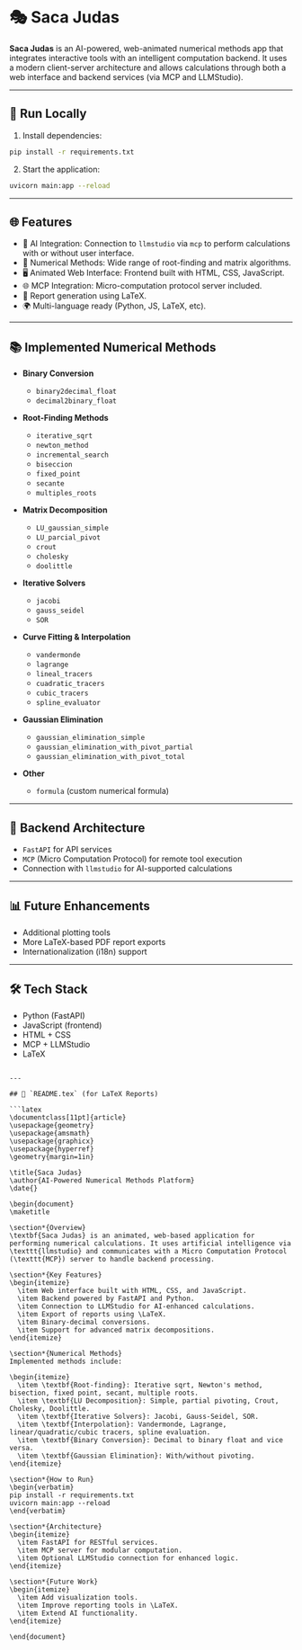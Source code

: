 # 🎭 Saca Judas

**Saca Judas** is an AI-powered, web-animated numerical methods app that integrates interactive tools with an intelligent computation backend. It uses a modern client-server architecture and allows calculations through both a web interface and backend services (via MCP and LLMStudio).

---

## 🚀 Run Locally

1. Install dependencies:

```bash
pip install -r requirements.txt
```

2. Start the application:

```bash
uvicorn main:app --reload
```

---

## 🌐 Features

- 🤖 AI Integration: Connection to `llmstudio` via `mcp` to perform calculations with or without user interface.
- 🧠 Numerical Methods: Wide range of root-finding and matrix algorithms.
- 🖥️ Animated Web Interface: Frontend built with HTML, CSS, JavaScript.
- 🌐 MCP Integration: Micro-computation protocol server included.
- 📄 Report generation using LaTeX.
- 🌍 Multi-language ready (Python, JS, LaTeX, etc).

---

## 📚 Implemented Numerical Methods

- **Binary Conversion**
  - `binary2decimal_float`
  - `decimal2binary_float`

- **Root-Finding Methods**
  - `iterative_sqrt`
  - `newton_method`
  - `incremental_search`
  - `biseccion`
  - `fixed_point`
  - `secante`
  - `multiples_roots`

- **Matrix Decomposition**
  - `LU_gaussian_simple`
  - `LU_parcial_pivot`
  - `crout`
  - `cholesky`
  - `doolittle`

- **Iterative Solvers**
  - `jacobi`
  - `gauss_seidel`
  - `SOR`

- **Curve Fitting & Interpolation**
  - `vandermonde`
  - `lagrange`
  - `lineal_tracers`
  - `cuadratic_tracers`
  - `cubic_tracers`
  - `spline_evaluator`

- **Gaussian Elimination**
  - `gaussian_elimination_simple`
  - `gaussian_elimination_with_pivot_partial`
  - `gaussian_elimination_with_pivot_total`

- **Other**
  - `formula` (custom numerical formula)

---

## 🔌 Backend Architecture

- `FastAPI` for API services
- `MCP` (Micro Computation Protocol) for remote tool execution
- Connection with `llmstudio` for AI-supported calculations

---

## 📊 Future Enhancements

- Additional plotting tools
- More LaTeX-based PDF report exports
- Internationalization (i18n) support

---

## 🛠 Tech Stack

- Python (FastAPI)
- JavaScript (frontend)
- HTML + CSS
- MCP + LLMStudio
- LaTeX
```

---

## 📄 `README.tex` (for LaTeX Reports)

```latex
\documentclass[11pt]{article}
\usepackage{geometry}
\usepackage{amsmath}
\usepackage{graphicx}
\usepackage{hyperref}
\geometry{margin=1in}

\title{Saca Judas}
\author{AI-Powered Numerical Methods Platform}
\date{}

\begin{document}
\maketitle

\section*{Overview}
\textbf{Saca Judas} is an animated, web-based application for performing numerical calculations. It uses artificial intelligence via \texttt{llmstudio} and communicates with a Micro Computation Protocol (\texttt{MCP}) server to handle backend processing.

\section*{Key Features}
\begin{itemize}
  \item Web interface built with HTML, CSS, and JavaScript.
  \item Backend powered by FastAPI and Python.
  \item Connection to LLMStudio for AI-enhanced calculations.
  \item Export of reports using \LaTeX.
  \item Binary-decimal conversions.
  \item Support for advanced matrix decompositions.
\end{itemize}

\section*{Numerical Methods}
Implemented methods include:

\begin{itemize}
  \item \textbf{Root-finding}: Iterative sqrt, Newton's method, bisection, fixed point, secant, multiple roots.
  \item \textbf{LU Decomposition}: Simple, partial pivoting, Crout, Cholesky, Doolittle.
  \item \textbf{Iterative Solvers}: Jacobi, Gauss-Seidel, SOR.
  \item \textbf{Interpolation}: Vandermonde, Lagrange, linear/quadratic/cubic tracers, spline evaluation.
  \item \textbf{Binary Conversion}: Decimal to binary float and vice versa.
  \item \textbf{Gaussian Elimination}: With/without pivoting.
\end{itemize}

\section*{How to Run}
\begin{verbatim}
pip install -r requirements.txt
uvicorn main:app --reload
\end{verbatim}

\section*{Architecture}
\begin{itemize}
  \item FastAPI for RESTful services.
  \item MCP server for modular computation.
  \item Optional LLMStudio connection for enhanced logic.
\end{itemize}

\section*{Future Work}
\begin{itemize}
  \item Add visualization tools.
  \item Improve reporting tools in \LaTeX.
  \item Extend AI functionality.
\end{itemize}

\end{document}
```
